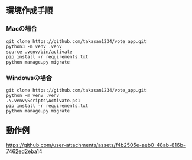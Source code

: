 ## 環境作成手順
### Macの場合
```
git clone https://github.com/takasan1234/vote_app.git
python3 -m venv .venv
source .venv/bin/activate
pip install -r requirements.txt
python manage.py migrate
```


### Windowsの場合
```
git clone https://github.com/takasan1234/vote_app.git
python -m venv .venv
.\.venv\Scripts\Activate.ps1
pip install -r requirements.txt
python manage.py migrate
```
## 動作例

https://github.com/user-attachments/assets/f4b2505e-aeb0-48ab-816b-7462ed2eba14

